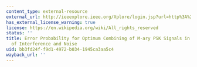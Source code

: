 ```yaml
---
content_type: external-resource
external_url: http://ieeexplore.ieee.org/Xplore/login.jsp?url=http%3A%2F%2Fieeexplore.ieee.org%2Fiel5%2F26%2F27921%2F01246005.pdf%3Farnumber%3D1246005&authDecision=-203
has_external_license_warning: true
license: https://en.wikipedia.org/wiki/All_rights_reserved
status: ''
title: Error Probability for Optimum Combining of M-ary PSK Signals in the Presence
  of Interference and Noise
uid: bb3fd24f-f9d1-4972-b034-1945ca3aa5c4
wayback_url: ''
---
```

